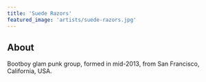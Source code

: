 ```yaml
---
title: 'Suede Razors'
featured_image: 'artists/suede-razors.jpg'
---
```


## About

Bootboy glam punk group, formed in mid-2013, from San Francisco, California, USA.
